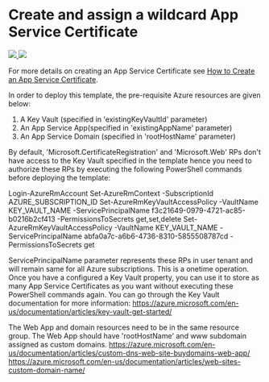 # Create and assign a wildcard App Service Certificate

<a href="https://portal.azure.cn/#create/Microsoft.Template/uri/https%3A%2F%2Fraw.githubusercontent.com%2Fazure%2Fazure-quickstart-templates%2Fmaster%2F101-app-service-certificate-wildcard%2Fazuredeploy.json" target="_blank">
    <img src="http://azuredeploy.net/deploybutton.png"/>
</a>
<a href="http://armviz.io/#/?load=https%3A%2F%2Fraw.githubusercontent.com%2FAzure%2Fazure-quickstart-templates%2Fmaster%2F101-app-service-certificate-wildcard%2Fazuredeploy.json" target="_blank">
    <img src="http://armviz.io/visualizebutton.png"/>
</a>

For more details on creating an App Service Certificate see [How to Create an App Service Certificate](https://azure.microsoft.com/en-us/documentation/articles/web-sites-purchase-ssl-web-site/).

In order to deploy this template, the pre-requisite Azure resources are given below:
1. A Key Vault (specified in 'existingKeyVaultId' parameter)
2. An App Service App(specified in 'existingAppName' parameter)
3. An App Service Domain (specified in 'rootHostName' parameter)

By default, 'Microsoft.CertificateRegistration' and 'Microsoft.Web' RPs don't have access to the Key Vault specified in the template hence you need to authorize these RPs by executing 
the following PowerShell commands before deploying the template:

Login-AzureRmAccount
Set-AzureRmContext -SubscriptionId AZURE_SUBSCRIPTION_ID
Set-AzureRmKeyVaultAccessPolicy -VaultName KEY_VAULT_NAME -ServicePrincipalName f3c21649-0979-4721-ac85-b0216b2cf413 -PermissionsToSecrets get,set,delete
Set-AzureRmKeyVaultAccessPolicy -VaultName KEY_VAULT_NAME -ServicePrincipalName abfa0a7c-a6b6-4736-8310-5855508787cd -PermissionsToSecrets get

ServicePrincipalName parameter represents these RPs in user tenant and will remain same for all Azure subscriptions. This is a onetime operation. Once you have a configured a Key Vault property, 
you can use it to store as many App Service Certificates as you want without executing these PowerShell commands again. You can go through the Key Vault documentation for more information:
https://azure.microsoft.com/en-us/documentation/articles/key-vault-get-started/

The Web App and domain resources need to be in the same resource group. The Web App should have 'rootHostName' and www subdomain assigned as custom domains.
https://azure.microsoft.com/en-us/documentation/articles/custom-dns-web-site-buydomains-web-app/
https://azure.microsoft.com/en-us/documentation/articles/web-sites-custom-domain-name/